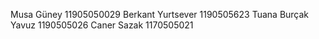 Musa Güney 11905050029
Berkant Yurtsever 1190505623
Tuana Burçak Yavuz 1190505026
Caner Sazak 1170505021
